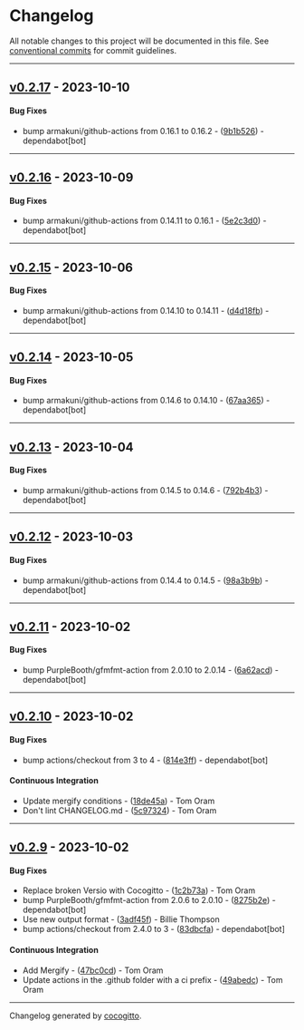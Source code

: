 # Changelog
All notable changes to this project will be documented in this file. See [conventional commits](https://www.conventionalcommits.org/) for commit guidelines.

- - -
## [v0.2.17](https://github.com/specdown/specdown/compare/v0.2.16..v0.2.17) - 2023-10-10
#### Bug Fixes
- bump armakuni/github-actions from 0.16.1 to 0.16.2 - ([9b1b526](https://github.com/specdown/specdown/commit/9b1b526efc1df47e32b99567dd016947ac8e8497)) - dependabot[bot]

- - -

## [v0.2.16](https://github.com/specdown/specdown/compare/v0.2.15..v0.2.16) - 2023-10-09
#### Bug Fixes
- bump armakuni/github-actions from 0.14.11 to 0.16.1 - ([5e2c3d0](https://github.com/specdown/specdown/commit/5e2c3d087ee4434aa0ca71df58b2fe109afca898)) - dependabot[bot]

- - -

## [v0.2.15](https://github.com/specdown/specdown/compare/v0.2.14..v0.2.15) - 2023-10-06
#### Bug Fixes
- bump armakuni/github-actions from 0.14.10 to 0.14.11 - ([d4d18fb](https://github.com/specdown/specdown/commit/d4d18fbf39f247020c201f29e0a3c3f7ac3baaad)) - dependabot[bot]

- - -

## [v0.2.14](https://github.com/specdown/specdown/compare/v0.2.13..v0.2.14) - 2023-10-05
#### Bug Fixes
- bump armakuni/github-actions from 0.14.6 to 0.14.10 - ([67aa365](https://github.com/specdown/specdown/commit/67aa36538a3da1b3f46123a344f180bb8c3f068d)) - dependabot[bot]

- - -

## [v0.2.13](https://github.com/specdown/specdown/compare/v0.2.12..v0.2.13) - 2023-10-04
#### Bug Fixes
- bump armakuni/github-actions from 0.14.5 to 0.14.6 - ([792b4b3](https://github.com/specdown/specdown/commit/792b4b34769d1c935d1c155a556ad5ac223a256f)) - dependabot[bot]

- - -

## [v0.2.12](https://github.com/specdown/specdown/compare/v0.2.11..v0.2.12) - 2023-10-03
#### Bug Fixes
- bump armakuni/github-actions from 0.14.4 to 0.14.5 - ([98a3b9b](https://github.com/specdown/specdown/commit/98a3b9bd62a28ee79b66df0b7ea3a1a123dbb44c)) - dependabot[bot]

- - -

## [v0.2.11](https://github.com/specdown/specdown/compare/v0.2.10..v0.2.11) - 2023-10-02
#### Bug Fixes
- bump PurpleBooth/gfmfmt-action from 2.0.10 to 2.0.14 - ([6a62acd](https://github.com/specdown/specdown/commit/6a62acda6629d1e2968f052547650724180bdc63)) - dependabot[bot]

- - -

## [v0.2.10](https://github.com/specdown/specdown/compare/v0.2.9..v0.2.10) - 2023-10-02
#### Bug Fixes
- bump actions/checkout from 3 to 4 - ([814e3ff](https://github.com/specdown/specdown/commit/814e3ff488fc101e3923817110c259970710ba5c)) - dependabot[bot]
#### Continuous Integration
- Update mergify conditions - ([18de45a](https://github.com/specdown/specdown/commit/18de45ad6780ecbf6fc782e89c5e4ea95f512956)) - Tom Oram
- Don't lint CHANGELOG.md - ([5c97324](https://github.com/specdown/specdown/commit/5c97324c4c82555c54b964d5aa679ea4dd370f32)) - Tom Oram

- - -

## [v0.2.9](https://github.com/specdown/specdown/compare/v0.2.8..v0.2.9) - 2023-10-02
#### Bug Fixes
- Replace broken Versio with Cocogitto - ([1c2b73a](https://github.com/specdown/specdown/commit/1c2b73a1e7e493f7e5c5aa91bfdd551972355524)) - Tom Oram
- bump PurpleBooth/gfmfmt-action from 2.0.6 to 2.0.10 - ([8275b2e](https://github.com/specdown/specdown/commit/8275b2e2f3799968a4518eb50e3689321576bb31)) - dependabot[bot]
- Use new output format - ([3adf45f](https://github.com/specdown/specdown/commit/3adf45fe0935e1de4a4e8008638f35a64a3adee7)) - Billie Thompson
- bump actions/checkout from 2.4.0 to 3 - ([83dbcfa](https://github.com/specdown/specdown/commit/83dbcfa3c1b7e3f55d7bef8ab5c504c929a42068)) - dependabot[bot]
#### Continuous Integration
- Add Mergify - ([47bc0cd](https://github.com/specdown/specdown/commit/47bc0cd7dc0f9211e14af3616261ef6e0b406da7)) - Tom Oram
- Update actions in the .github folder with a ci prefix - ([49abedc](https://github.com/specdown/specdown/commit/49abedc865da004b86d8b7e743c9fad53dfe2ada)) - Tom Oram

- - -

Changelog generated by [cocogitto](https://github.com/cocogitto/cocogitto).